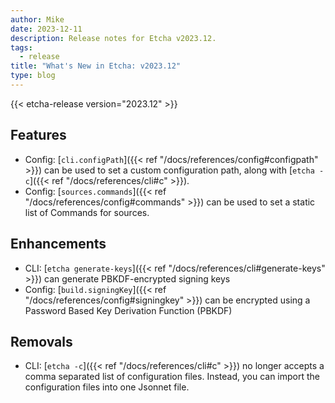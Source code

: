 ```yaml
---
author: Mike
date: 2023-12-11
description: Release notes for Etcha v2023.12.
tags:
  - release
title: "What's New in Etcha: v2023.12"
type: blog
---
```


{{< etcha-release version="2023.12" >}}

## Features

- Config: [`cli.configPath`]({{< ref "/docs/references/config#configpath" >}}) can be used to set a custom configuration path, along with [`etcha -c`]({{< ref "/docs/references/cli#c" >}}).
- Config: [`sources.commands`]({{< ref "/docs/references/config#commands" >}}) can be used to set a static list of Commands for sources.

## Enhancements

- CLI: [`etcha generate-keys`]({{< ref "/docs/references/cli#generate-keys" >}}) can generate PBKDF-encrypted signing keys
- Config: [`build.signingKey`]({{< ref "/docs/references/config#signingkey" >}}) can be encrypted using a Password Based Key Derivation Function (PBKDF)

## Removals

- CLI: [`etcha -c`]({{< ref "/docs/references/cli#c" >}}) no longer accepts a comma separated list of configuration files.  Instead, you can import the configuration files into one Jsonnet file.
